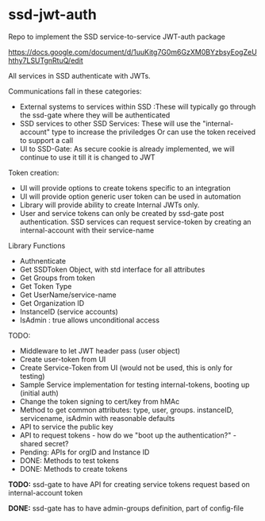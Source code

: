 # ssd-jwt-auth
Repo to implement the SSD service-to-service JWT-auth package

https://docs.google.com/document/d/1uuKitg7G0m6GzXM0BYzbsyEogZeUhthy7LSUTgnRtuQ/edit

All services in SSD authenticate with JWTs.

Communications fall in these categories:
- External systems to services within SSD :These will typically go through the ssd-gate where they will be authenticated
- SSD services to other SSD Services: These will use the "internal-account" type to increase the priviledges Or can use the token received to support a call
- UI to SSD-Gate: As secure cookie is already implemented, we will continue to use it till it is changed to JWT

Token creation:
- UI will provide options to create tokens specific to an integration
- UI will provide option generic user token can be used in automation
- Library will provide ability to create Internal JWTs only.
- User and service tokens can only be created by ssd-gate post authentication. SSD services can request service-token by creating an internal-account with their service-name

Library Functions
- Authnenticate
- Get SSDToken Object, with std interface for all attributes
- Get Groups from token
- Get Token Type
- Get UserName/service-name
- Get Organization ID
- InstanceID (service accounts)
- IsAdmin : true allows unconditional access

TODO:
- Middleware to let JWT header pass (user object)
- Create user-token from UI
- Create Service-Token from UI (would not be used, this is only for testing)
- Sample Service implementation for testing internal-tokens, booting up (initial auth)
- Change the token signing to cert/key from hMAc
- Method to get common attributes: type, user, groups. instanceID, servicename, isAdmin with reasonable defaults
- API to service the public key
- API to request tokens - how do we "boot up the authentication?" - shared secret?
- Pending: APIs for orgID and Instance ID
- DONE: Methods to test tokens
- DONE: Methods to create tokens

**TODO:** ssd-gate to have API for creating service tokens request based on internal-account token

**DONE:** ssd-gate has to have admin-groups definition, part of config-file

